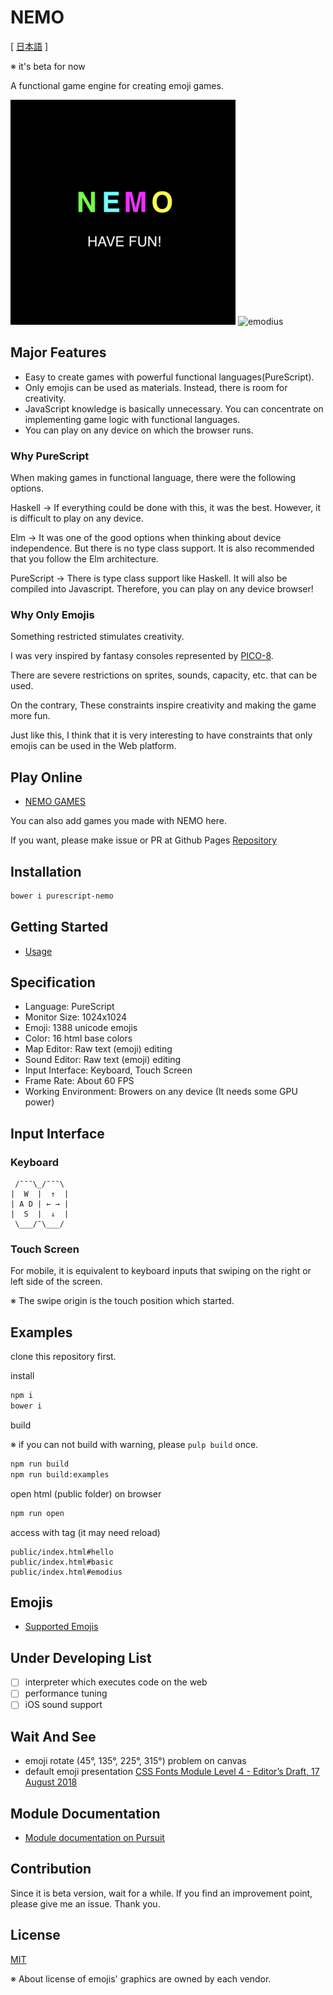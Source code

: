 # NEMO

[ [日本語](README.ja.md) ]

※ it's beta for now

A functional game engine for creating emoji games.

![nemo](nemo.png)
![emodius](https://opyapeus.github.io/nemo/img/emodius-half.gif)

## Major Features

- Easy to create games with powerful functional languages ​​(PureScript).
- Only emojis can be used as materials. Instead, there is room for creativity.
- JavaScript knowledge is basically unnecessary. You can concentrate on implementing game logic with functional languages.
- You can play on any device on which the browser runs.

### Why PureScript

When making games in functional language, there were the following options.

Haskell ->
If everything could be done with this, it was the best.
However, it is difficult to play on any device.

Elm ->
It was one of the good options when thinking about device independence.
But there is no type class support.
It is also recommended that you follow the Elm architecture.

PureScript ->
There is type class support like Haskell.
It will also be compiled into Javascript.
Therefore, you can play on any device browser!

### Why Only Emojis

Something restricted stimulates creativity.

I was very inspired by fantasy consoles represented by [PICO-8](https://www.lexaloffle.com/pico-8.php).

There are severe restrictions on sprites, sounds, capacity, etc. that can be used.

On the contrary, These constraints inspire creativity and making the game more fun.

Just like this, I think that it is very interesting to have constraints that only emojis can be used in the Web platform.

## Play Online

- [NEMO GAMES](https://opyapeus.github.io/nemo/index.html)

You can also add games you made with NEMO here.

If you want, please make issue or PR at Github Pages [Repository](https://github.com/opyapeus/nemo)

## Installation

```sh
bower i purescript-nemo
```

## Getting Started

- [Usage](docs/usage.md)

## Specification

- Language: PureScript
- Monitor Size: 1024x1024
- Emoji: 1388 unicode emojis
- Color: 16 html base colors
- Map Editor: Raw text (emoji) editing
- Sound Editor: Raw text (emoji) editing
- Input Interface: Keyboard, Touch Screen
- Frame Rate: About 60 FPS
- Working Environment: Browers on any device (It needs some GPU power)

## Input Interface

### Keyboard

```plain
 /¯¯¯\_/¯¯¯\
|  W  |  ↑  |
| A D | ← → |
|  S  |  ↓  |
 \___/¯\___/
 ```

### Touch Screen

For mobile, it is equivalent to keyboard inputs that swiping on the right or left side of the screen.

※ The swipe origin is the touch position which started.

## Examples

clone this repository first.

install

```sh
npm i
bower i
```

build

※ if you can not build with warning, please ```pulp build``` once.

```sh
npm run build
npm run build:examples
```

open html (public folder) on browser

```sh
npm run open
```

access with tag (it may need reload)

```url
public/index.html#hello
public/index.html#basic
public/index.html#emodius
```

## Emojis

- [Supported Emojis](docs/emoji.md)

## Under Developing List

- [ ] interpreter which executes code on the web
- [ ] performance tuning
- [ ] iOS sound support

## Wait And See

- emoji rotate (45°, 135°, 225°, 315°) problem on canvas
- default emoji presentation [CSS Fonts Module Level 4 - Editor’s Draft, 17 August 2018](https://drafts.csswg.org/css-fonts-4/#font-variant-emoji-prop)

## Module Documentation

- [Module documentation on Pursuit](https://pursuit.purescript.org/packages/purescript-nemo/)

## Contribution

Since it is beta version, wait for a while.
If you find an improvement point, please give me an issue.
Thank you.

## License

[MIT](LICENSE)

※ About license of emojis' graphics are owned by each vendor.